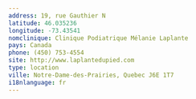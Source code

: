 ```yaml
---
address: 19, rue Gauthier N
latitude: 46.035236
longitude: -73.43541
nomclinique: Clinique Podiatrique Mélanie Laplante
pays: Canada
phone: (450) 753-4554
site: http://www.laplantedupied.com
type: location
ville: Notre-Dame-des-Prairies, Quebec J6E 1T7
i18nlanguage: fr
---
```


